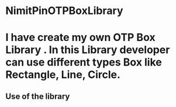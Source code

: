 # NimitPinOTPBoxLibrary
# I have create my own OTP Box Library . In this Library developer can use different types Box like Rectangle, Line, Circle.
## Use of the library ##
